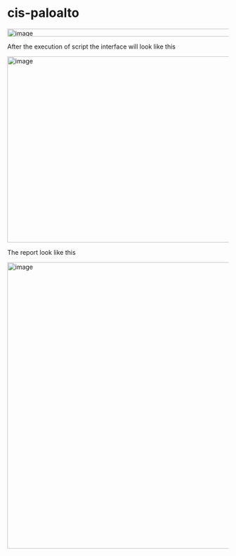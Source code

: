# cis-paloalto


<img width="736" height="18" alt="image" src="https://github.com/user-attachments/assets/d4262883-3dc1-453c-8b3b-558e332fbb61" />

After the execution of script the interface will look like this 

<img width="593" height="423" alt="image" src="https://github.com/user-attachments/assets/6f7d3c1a-f668-4460-b92a-84914da29ab8" />

The report look like this 

<img width="1329" height="651" alt="image" src="https://github.com/user-attachments/assets/891666d9-6f35-4cf5-988b-7d78fad42a66" />



